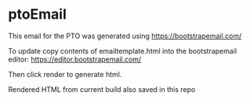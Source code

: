 # ptoEmail

This email for the PTO was generated using https://bootstrapemail.com/

To update copy contents of emailtemplate.html into the bootstrapemail editor:  https://editor.bootstrapemail.com/

Then click render to generate html. 

Rendered HTML from current build also saved in this repo 
